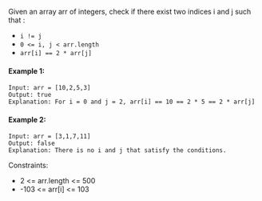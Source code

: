 Given an array arr of integers, check if there exist two indices i and j such that :
- `i != j`
- `0 <= i, j < arr.length`
- `arr[i] == 2 * arr[j]`

#### Example 1:
```
Input: arr = [10,2,5,3]
Output: true
Explanation: For i = 0 and j = 2, arr[i] == 10 == 2 * 5 == 2 * arr[j]
```

#### Example 2:
```
Input: arr = [3,1,7,11]
Output: false
Explanation: There is no i and j that satisfy the conditions.
```

Constraints:

- 2 <= arr.length <= 500
- -103 <= arr[i] <= 103

